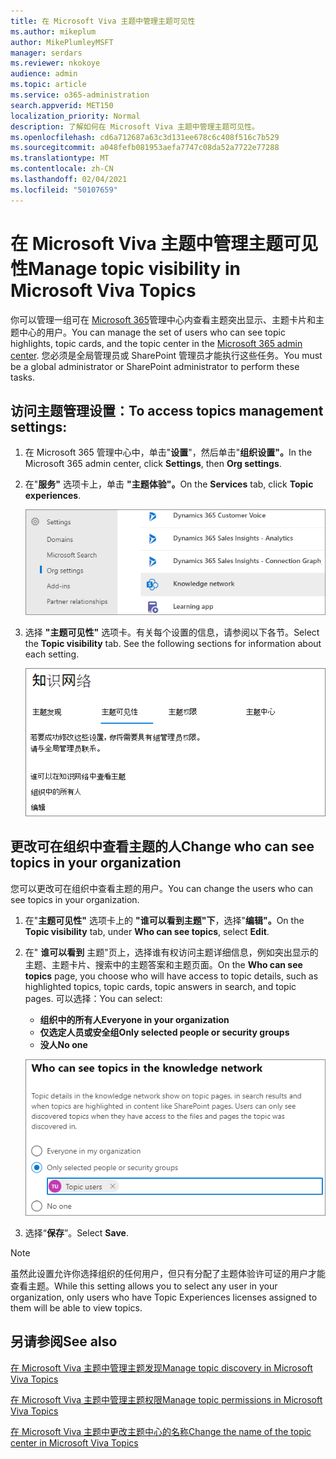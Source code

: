 ```yaml
---
title: 在 Microsoft Viva 主题中管理主题可见性
ms.author: mikeplum
author: MikePlumleyMSFT
manager: serdars
ms.reviewer: nkokoye
audience: admin
ms.topic: article
ms.service: o365-administration
search.appverid: MET150
localization_priority: Normal
description: 了解如何在 Microsoft Viva 主题中管理主题可见性。
ms.openlocfilehash: cd6a712687a63c3d131ee678c6c408f516c7b529
ms.sourcegitcommit: a048fefb081953aefa7747c08da52a7722e77288
ms.translationtype: MT
ms.contentlocale: zh-CN
ms.lasthandoff: 02/04/2021
ms.locfileid: "50107659"
---
```

# <a name="manage-topic-visibility-in-microsoft-viva-topics"></a><span data-ttu-id="87993-103">在 Microsoft Viva 主题中管理主题可见性</span><span class="sxs-lookup"><span data-stu-id="87993-103">Manage topic visibility in Microsoft Viva Topics</span></span>

<span data-ttu-id="87993-104">你可以管理一组可在 [Microsoft 365](https://admin.microsoft.com)管理中心内查看主题突出显示、主题卡片和主题中心的用户。</span><span class="sxs-lookup"><span data-stu-id="87993-104">You can manage the set of users who can see topic highlights, topic cards, and the topic center in the [Microsoft 365 admin center](https://admin.microsoft.com).</span></span> <span data-ttu-id="87993-105">您必须是全局管理员或 SharePoint 管理员才能执行这些任务。</span><span class="sxs-lookup"><span data-stu-id="87993-105">You must be a global administrator or SharePoint administrator to perform these tasks.</span></span>

## <a name="to-access-topics-management-settings"></a><span data-ttu-id="87993-106">访问主题管理设置：</span><span class="sxs-lookup"><span data-stu-id="87993-106">To access topics management settings:</span></span>

1. <span data-ttu-id="87993-107">在 Microsoft 365 管理中心中，单击"**设置**"，然后单击"**组织设置"。**</span><span class="sxs-lookup"><span data-stu-id="87993-107">In the Microsoft 365 admin center, click **Settings**, then **Org settings**.</span></span>
2. <span data-ttu-id="87993-108">在"**服务"** 选项卡上，单击 **"主题体验"。**</span><span class="sxs-lookup"><span data-stu-id="87993-108">On the **Services** tab, click **Topic experiences**.</span></span>

    ![将人员连接到知识](../media/admin-org-knowledge-options-completed.png) 

3. <span data-ttu-id="87993-110">选择 **"主题可见性"** 选项卡。有关每个设置的信息，请参阅以下各节。</span><span class="sxs-lookup"><span data-stu-id="87993-110">Select the **Topic visibility** tab. See the following sections for information about each setting.</span></span>

    ![knowledge-network-settings](../media/knowledge-network-settings-topic-visibility.png) 

##  <a name="change-who-can-see-topics-in-your-organization"></a><span data-ttu-id="87993-112">更改可在组织中查看主题的人</span><span class="sxs-lookup"><span data-stu-id="87993-112">Change who can see topics in your organization</span></span>

<span data-ttu-id="87993-113">您可以更改可在组织中查看主题的用户。</span><span class="sxs-lookup"><span data-stu-id="87993-113">You can change the users who can see topics in your organization.</span></span>

1. <span data-ttu-id="87993-114">在"**主题可见性"** 选项卡上的 **"谁可以看到主题"下**，选择"**编辑"。**</span><span class="sxs-lookup"><span data-stu-id="87993-114">On the **Topic visibility** tab, under **Who can see topics**, select **Edit**.</span></span>
2. <span data-ttu-id="87993-115">在" **谁可以看到** 主题"页上，选择谁有权访问主题详细信息，例如突出显示的主题、主题卡片、搜索中的主题答案和主题页面。</span><span class="sxs-lookup"><span data-stu-id="87993-115">On the **Who can see topics** page, you choose who will have access to topic details, such as highlighted topics, topic cards, topic answers in search, and topic pages.</span></span> <span data-ttu-id="87993-116">可以选择：</span><span class="sxs-lookup"><span data-stu-id="87993-116">You can select:</span></span>
    - <span data-ttu-id="87993-117">**组织中的所有人**</span><span class="sxs-lookup"><span data-stu-id="87993-117">**Everyone in your organization**</span></span>
    - <span data-ttu-id="87993-118">**仅选定人员或安全组**</span><span class="sxs-lookup"><span data-stu-id="87993-118">**Only selected people or security groups**</span></span>
    - <span data-ttu-id="87993-119">**没人**</span><span class="sxs-lookup"><span data-stu-id="87993-119">**No one**</span></span>

    ![谁可以看到主题](../media/k-manage-who-can-see-topics.png) 

3. <span data-ttu-id="87993-121">选择“**保存**”。</span><span class="sxs-lookup"><span data-stu-id="87993-121">Select **Save**.</span></span>  
 
> [!Note] 
> <span data-ttu-id="87993-122">虽然此设置允许你选择组织的任何用户，但只有分配了主题体验许可证的用户才能查看主题。</span><span class="sxs-lookup"><span data-stu-id="87993-122">While this setting allows you to select any user in your organization, only users who have Topic Experiences licenses assigned to them will be able to view topics.</span></span>

## <a name="see-also"></a><span data-ttu-id="87993-123">另请参阅</span><span class="sxs-lookup"><span data-stu-id="87993-123">See also</span></span>

[<span data-ttu-id="87993-124">在 Microsoft Viva 主题中管理主题发现</span><span class="sxs-lookup"><span data-stu-id="87993-124">Manage topic discovery in Microsoft Viva Topics</span></span>](topic-experiences-discovery.md)

[<span data-ttu-id="87993-125">在 Microsoft Viva 主题中管理主题权限</span><span class="sxs-lookup"><span data-stu-id="87993-125">Manage topic permissions in Microsoft Viva Topics</span></span>](topic-experiences-user-permissions.md)

[<span data-ttu-id="87993-126">在 Microsoft Viva 主题中更改主题中心的名称</span><span class="sxs-lookup"><span data-stu-id="87993-126">Change the name of the topic center in Microsoft Viva Topics</span></span>](topic-experiences-administration.md)

